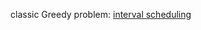 classic Greedy problem: [interval scheduling](https://en.wikipedia.org/wiki/Interval_scheduling#Interval_Scheduling_Maximization)
